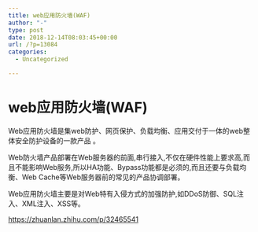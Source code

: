 ```yaml
---
title: web应用防火墙(WAF)
author: "-"
type: post
date: 2018-12-14T08:03:45+00:00
url: /?p=13084
categories:
  - Uncategorized

---
```

# web应用防火墙(WAF)
Web应用防火墙是集web防护、网页保护、负载均衡、应用交付于一体的web整体安全防护设备的一款产品 。

Web防火墙产品部署在Web服务器的前面,串行接入,不仅在硬件性能上要求高,而且不能影响Web服务,所以HA功能、Bypass功能都是必须的,而且还要与负载均衡、Web Cache等Web服务器前的常见的产品协调部署。­

Web应用防火墙主要是对Web特有入侵方式的加强防护,如DDoS防御、SQL注入、XML注入、XSS等。

https://zhuanlan.zhihu.com/p/32465541